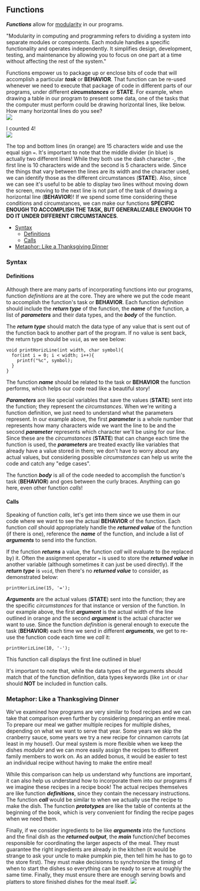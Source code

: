 <h2>Functions</h2>
<p><strong><em>Functions</em></strong> allow for <a href="https://www.lenovo.com/us/en/glossary/modularity/">modularity</a> in our programs.</p>
<p>
  "Modularity in computing and programming refers to dividing a system into separate modules or components. Each module handles a specific functionality and operates independently. It simplifies design, development, testing, and maintenance by allowing you to focus on one part at a time without affecting the rest of the system."
</p>
<p>
  Functions empower us to package up or enclose bits of code that will accomplish a particular <strong><em>task</em></strong> or <strong>BEHAVIOR</strong>. That function can be re-used whenever we need to execute that package of code in different parts of our programs, under different <strong><em>circumstances</em></strong> or <strong>STATE</strong>. For example, when drawing a table in our program to present some data, one of the tasks that the computer must perform could be drawing horizontal lines, like below. How many horizontal lines do you see?<br>
  <img src="https://github.com/user-attachments/assets/776dac77-a3a7-4ca5-accd-d52629d0b292">
</p>
<p>
  I counted 4!<br>
  <img src="https://github.com/user-attachments/assets/8a2766d6-a2c0-4877-816a-2b72ebdf81a9">
</p>
<p>
  The top and bottom lines (in orange) are 15 characters wide and use the equal sign <code>=</code>. It's important to note that the middle divider (in blue) is actually two different lines! While they both use the dash character <code>-</code>, the first line is 10 characters wide and the second is 5 characters wide. Since the things that vary between the lines are its width and the character used, we can identify those as the different circumstances (<strong>STATE</strong>). Also, since we can see it's useful to be able to display two lines without moving down the screen, moving to the next line is not part of the task of drawing a horizontal line (<strong>BEHAVIOR</strong>)! If we spend some time considering these conditions and circumstances, we can make our functions <strong>SPECIFIC ENOUGH TO ACCOMPLISH THE TASK, BUT GENERALIZABLE ENOUGH TO DO IT UNDER DIFFERENT CIRCUMSTANCES</strong>.
</p>
<ul>
    <li><a href="#syntax">Syntax</a>
    <ul><li><a href="#definition">Definitions</a></li>
    	 <li><a href="#call">Calls</a></li>
    </ul></li>
    <li><a href="#metaphor">Metaphor: Like a Thanksgiving Dinner</a></li><!--
        <li><a href="#prototype">Prototypes</a></li></ul>
    </li>
    <li><a href="#behavior">Behavior</a>
    <ul><li><a href="#input">Parameters vs Arguments</a></li>
        <li><a href="#scope">Scope and Duration</a></li>
        <li><a href="#output">Returned Values</a></li></ul>
    </li>-->
</ul>
  
<h3><a name="syntax">Syntax</a></h3>
  <h4><a name="definition">Definitions</a></h4>
  <p>
    Although there are many parts of incorporating functions into our programs, function <em>definitions</em> are at the core. They are where we put the code meant to accomplish the function's task or <strong>BEHAVIOR</strong>. Each function <em>definition</em> should include the <strong><em>return type</em></strong> of the function, the <strong><em>name</em></strong> of the function, a list of <strong><em>parameters</em></strong> and their data types, and the <strong><em>body</em></strong> of the function.
  </p> 
  <p>
    The <strong><em>return type</em></strong> should match the data type of any value that is sent out of the function back to another part of the program. If no value is sent back, the return type should be <code>void</code>, as we see below:<br>
<pre><code>void printHorizLine(int width, char symbol){
  for(int i = 0; i < width; i++){
    printf("%c", symbol);
  }
}</code></pre>
  </p>
  <p>
    The function <strong><em>name</em></strong> should be related to the task or <strong>BEHAVIOR</strong> the function performs, which helps our code read like a beautiful story! 
  </p>
  <p>
    <strong><em>Parameters</em></strong> are like special variables that save the values (<strong>STATE</strong>) sent into the function; they represent the <em>circumstances</em>. When we're writing a function definition, we just need to understand what the parameters represent. In our example above, the first <strong><em>parameter</em></strong> is a whole number that represents how many characters wide we want the line to be and the second <strong><em>parameter</em></strong> represents which character we'll be using for our line. Since these are the <em>circumstances</em> (<strong>STATE</strong>) that can change each time the function is used, the <strong><em>parameters</em></strong> are treated exactly like variables that already have a value stored in them; we don't have to worry about any actual values, but considering possible <em>circumstances</em> can help us write the code and catch any "edge cases".
  </p>
  <p>
    The function <strong><em>body</em></strong> is all of the code needed to accomplish the function's task (<strong>BEHAVIOR</strong>) and goes between the curly braces. Anything can go here, even other function <em>calls</em>!
  </p>
  <h4><a name="call">Calls</a></h4>
  <p>
    Speaking of function <em>calls</em>, let's get into them since we use them in our code where we want to see the actual <strong>BEHAVIOR</strong> of the function. Each function <em>call</em> should appropriately handle the <strong><em>returned value</em></strong> of the function (if there is one), reference the <strong><em>name</em></strong> of the function, and include a list of <strong><em>arguments</em></strong> to send into the function.
  </p>
  <p>
    If the function <strong><em>returns</em></strong> a value, the function <em>call</em> will evaluate to (be replaced by) it. Often the assignment operator <code>=</code> is used to store the <strong><em>returned value</em></strong> in another variable (although sometimes it can just be used directly). If the <strong><em>return type</em></strong> is <code>void</code>, then there's no <strong><em>returned value</em></strong> to consider, as demonstrated below:<br>
<pre><code>printHorizLine(15, '=');</code></pre>
  </p>
  <p>
    <strong><em>Arguments</em></strong> are the actual values (<strong>STATE</strong>) sent into the function; they are the specific <em>circumstances</em> for that instance or version of the function. In our example above, the first <strong><em>argument</em></strong> is the actual width of the line outlined in orange and the second <strong><em>argument</em></strong> is the actual character we want to use. Since the function <em>definition</em> is general enough to execute the task (<strong>BEHAVIOR</strong>) each time we send in different <strong><em>arguments</em></strong>, we get to re-use the function code each time we <em>call</em> it:<br>
<pre><code>printHorizLine(10, '-');</code></pre>
    This function call displays the first line outlined in blue!
  </p>
  <p>
    It's important to note that, while the data types of the arguments should match that of the function definition, data types keywords (like <code>int</code> or <code>char</code> should <strong>NOT</strong> be included in function calls.
  </p>
<!--
  <h4><a name="prototype">Prototypes</a></h4>
<h3><a name="behavior">Behavior</a></h3>
  <h4><a name="input">Parameters vs Arguments</a></h4>
  <p>represent the "different circumstances"</p>
  <h4><a name="scope">Scope and Duration</a></h4>
  <h4><a name="output">Returned Values</a></h4>
-->
<h3><a name="metaphor">Metaphor: Like a Thanksgiving Dinner</a></h3>
<p>
  We've examined how programs are very similar to food recipes and we can take that comparison even further by considering preparing an entire meal. To prepare our meal we gather multiple recipes for multiple dishes, depending on what we want to serve that year. Some years we skip the cranberry sauce, some years we try a new recipe for cinnamon carrots (at least in my house!). Our meal system is more flexible when we keep the dishes <em>modular</em> and we can more easily assign the recipes to different family members to work on. As an added bonus, it would be easier to test an individual recipe without having to make the entire meal!
</p>
<p>
  While this comparison can help us understand why functions are important, it can also help us understand how to incorporate them into our programs if we imagine these recipes in a recipe book! The actual recipes themselves are like function <strong><em>definitions</em></strong>, since they contain the necessary instructions. The function <strong><em>call</em></strong> would be similar to when we actually use the recipe to make the dish. The function <strong><em>prototypes</em></strong> are like the table of contents at the beginning of the book, which is very convenient for finding the recipe pages when we need them.
</p>
<p>
  Finally, if we consider ingredients to be like <strong><em>arguments</em></strong> into the functions and the final dish as the <strong><em>returned output</em></strong>, the <strong><em>main</em></strong> function/chef becomes responsible for coordinating the larger aspects of the meal. They must guarantee the right ingredients are already in the kitchen (it would be strange to ask your uncle to make pumpkin pie, then tell him he has to go to the store first). They must make decisionns to synchronize the timing of when to start the dishes so everything can be ready to serve at roughly the same time. Finally, they must ensure there are enough serving bowls and platters to store finished dishes for the meal itself.
  <img src="https://github.com/user-attachments/assets/b36395d8-dfab-4806-b0d0-f1a24c861075">
</p>
